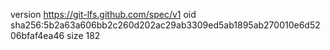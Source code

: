 version https://git-lfs.github.com/spec/v1
oid sha256:5b2a63a606bb2c260d202ac29ab3309ed5ab1895ab270010e6d5206bfaf4ea46
size 182
